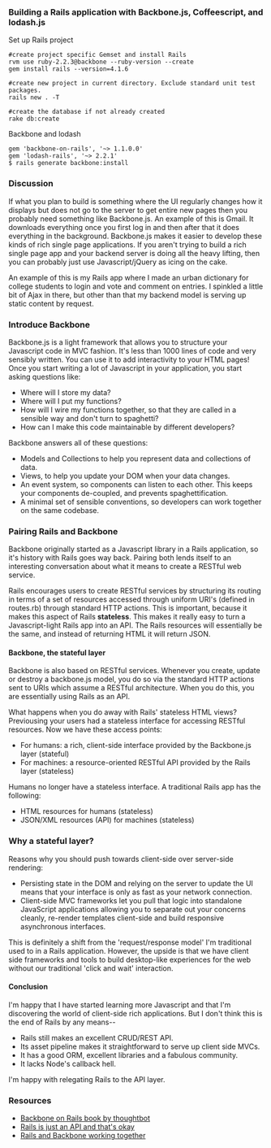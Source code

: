 ### Building a Rails application with Backbone.js, Coffeescript, and lodash.js

Set up Rails project

```
#create project specific Gemset and install Rails
rvm use ruby-2.2.3@backbone --ruby-version --create
gem install rails --version=4.1.6

#create new project in current directory. Exclude standard unit test packages.
rails new . -T

#create the database if not already created
rake db:create
```

Backbone and lodash

```
gem 'backbone-on-rails', '~> 1.1.0.0'
gem 'lodash-rails', '~> 2.2.1'
$ rails generate backbone:install
```

### Discussion

If what you plan to build is something where the UI regularly changes how it displays but does not go to the server to get entire new pages then you probably need something like Backbone.js. An example of this is Gmail. It downloads everything once you first log in and then after that it does everything in the background. Backbone.js makes it easier to develop these kinds of rich single page applications. If you aren't trying to build a rich single page app and your backend server is doing all the heavy lifting, then you can probably just use Javascript/jQuery as icing on the cake.

An example of this is my Rails app where I made an urban dictionary for college students to login and vote and comment on entries. I spinkled a little bit of Ajax in there, but other than that my backend model is serving up static content by request.

### Introduce Backbone

Backbone.js is a light framework that allows you to structure your Javascript code in MVC fashion. It's less than 1000 lines of code and very sensibly written. You can use it to add interactivity to your HTML pages! Once you start writing a lot of Javascript in your application, you start asking questions like:

- Where will I store my data?
- Where will I put my functions?
- How will I wire my functions together, so that they are called in a sensible way and don't turn to spaghetti?
- How can I make this code maintainable by different developers?

Backbone answers all of these questions:

- Models and Collections to help you represent data and collections of data.
- Views, to help you update your DOM when your data changes.
- An event system, so components can listen to each other. This keeps your components de-coupled, and prevents spaghettification.
- A minimal set of sensible conventions, so developers can work together on the same codebase.

### Pairing Rails and Backbone

Backbone originally started as a Javascript library in a Rails application, so it's history with Rails goes way back. Pairing both lends itself to an interesting conversation about what it means to create a RESTful web service.

Rails encourages users to create RESTful services by structuring its routing in terms of a set of resources accessed through uniform URI's (defined in routes.rb) through standard HTTP actions. This is important, because it makes this aspect of Rails **stateless**. This makes it really easy to turn a Javascript-light Rails app into an API. The Rails resources will essentially be the same, and instead of returning HTML it will return JSON.

#### Backbone, the stateful layer

Backbone is also based on RESTful services. Whenever you create, update or destroy a backbone.js model, you do so via the standard HTTP actions sent to URIs which assume a RESTful architecture. When you do this, you are essentially using Rails as an API. 

What happens when you do away with Rails' stateless HTML views? Previousing your users had a stateless interface for accessing RESTful resources. Now we have these access points:

- For humans: a rich, client-side interface provided by the Backbone.js layer (stateful)
- For machines: a resource-oriented RESTful API provided by the Rails layer (stateless)

Humans no longer have a stateless interface. A traditional Rails app has the following:

- HTML resources for humans (stateless)
- JSON/XML resources (API) for machines (stateless)

### Why a stateful layer?

Reasons why you should push towards client-side over server-side rendering:

- Persisting state in the DOM and relying on the server to update the UI means that your interface is only as fast as your network connection.
- Client-side MVC frameworks let you pull that logic into standalone JavaScript applications allowing you to separate out your concerns cleanly, re-render templates client-side and build responsive asynchronous interfaces.

This is definitely a shift from the 'request/response model' I'm traditional used to in a Rails application. However, the upside is that we have client side frameworks and tools to build desktop-like experiences for the web without our traditional 'click and wait' interaction.

#### Conclusion

I'm happy that I have started learning more Javascript and that I'm discovering the world of client-side rich applications. But I don't think this is the end of Rails by any means-- 

- Rails still makes an excellent CRUD/REST API.
- Its asset pipeline makes it straightforward to serve up client side MVCs.
- It has a good ORM, excellent libraries and a fabulous community.
- It lacks Node's callback hell.

I'm happy with relegating Rails to the API layer.

### Resources

- [Backbone on Rails book by thoughtbot](https://gumroad.com/l/backbone-js-on-rails)
- [Rails is just an API and that's okay](http://blog.alexmaccaw.com/rails-is-just-and-api-and-that-s-ok)
- [Rails and Backbone working together](http://stackoverflow.com/questions/11918586/rails-and-backbone-working-together)





